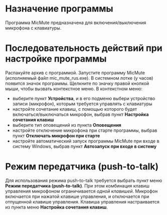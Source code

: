 # Назначение программы #

Программа MicMute предназначена для включения/выключения микрофона с клавиатуры.

# Последовательность действий при настройке программы #

Распакуйте архив с программой. Запустите программу MicMute (исполняемый файл mic\_mute\_rus.exe). В системном лотке (у часов) появится значок программы. Щелкните по значку правой кнопкой мыши, чтобы вызвать контекстное меню.
В контекстном меню:
  * выберите пункт **Устройства**, и в его подменю выбери устройство записи (микрофон), которым требуется управлять с клавиатуры
  * настройте сочетание клавиш, с помощью которого будет включаться/выключаться микрофон, выбрав пункт **Настройка сочетания клавиш**
  * выберите тип оповещений из пункта **Оповещения**
  * настройте отключение микрофона при старте программы, выбрав пункт **Отключать микрофон при старте**
  * настройте автоматический запуск программы MicMute при входе в систему Windows, выбрав пункт **Автозапуск при входе в систему**

# Режим передатчика (push-to-talk) #

Для использования режима push-to-talk требуется выбрать пункт меню **Режим передатчика (push-to-talk)**. При этом комбинация клавиш управления микрофоном ограничивается _одной клавишей_. Микрофон включается при нажатой клавише управления, и отключается при отпущенной клавише управления. Клавиша управления настраивается из пункта меню **Настройка сочетания клавиш**.